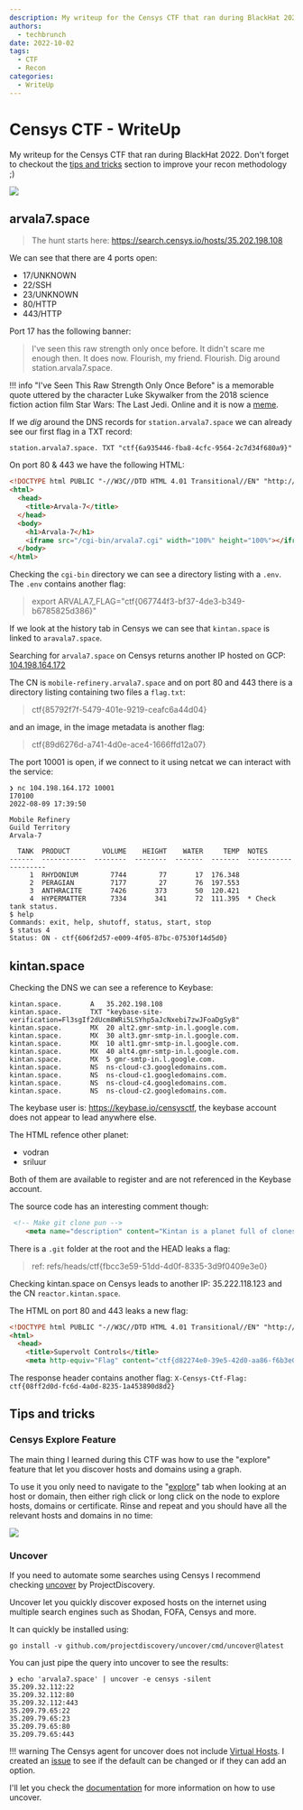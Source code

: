 ```yaml
---
description: My writeup for the Censys CTF that ran during BlackHat 2022.
authors:
  - techbrunch
date: 2022-10-02
tags:
  - CTF
  - Recon
categories:
  - WriteUp
---
```


# Censys CTF - WriteUp

My writeup for the Censys CTF that ran during BlackHat 2022. Don't forget to checkout the [tips and tricks](#tips-and-tricks) section to improve your recon methodology ;)

<!-- more -->

![](censys-ctf/censys-ctf.png)

## arvala7.space

> The hunt starts here: https://search.censys.io/hosts/35.202.198.108

We can see that there are 4 ports open:

- 17/UNKNOWN
- 22/SSH
- 23/UNKNOWN
- 80/HTTP
- 443/HTTP

Port 17 has the following banner:

> I've seen this raw strength only once before. It didn't scare me enough then. It does now. Flourish, my friend. Flourish. Dig around station.arvala7.space.

!!! info 
    "I've Seen This Raw Strength Only Once Before" is a memorable quote uttered by the character Luke Skywalker from the 2018 science fiction action film Star Wars: The Last Jedi. Online and it is now a [meme](https://knowyourmeme.com/memes/ive-seen-this-raw-strength-only-once-before).

If we *dig* around the DNS records for `station.arvala7.space` we can already see our first flag in a TXT record:

```
station.arvala7.space. TXT "ctf{6a935446-fba8-4cfc-9564-2c7d34f680a9}"
```

On port 80 & 443 we have the following HTML:

```html
<!DOCTYPE html PUBLIC "-//W3C//DTD HTML 4.01 Transitional//EN" "http://www.w3.org/TR/html4/loose.dtd">
<html>
  <head>
    <title>Arvala-7</title>
  </head>
  <body>
    <h1>Arvala-7</h1>
    <iframe src="/cgi-bin/arvala7.cgi" width="100%" height="100%"></iframe>
  </body>
</html>
```

Checking the `cgi-bin` directory we can see a directory listing with a `.env`. The `.env` contains another flag:

> export ARVALA7_FLAG="ctf{067744f3-bf37-4de3-b349-b6785825d386}"

If we look at the history tab in Censys we can see that `kintan.space` is linked to `aravala7.space`.

Searching for `arvala7.space` on Censys returns another IP hosted on GCP:  [104.198.164.172](https://search.censys.io/hosts/104.198.164.172)

The CN is `mobile-refinery.arvala7.space` and on port 80 and 443 there is a directory listing containing two files a `flag.txt`:

> ctf{85792f7f-5479-401e-9219-ceafc6a44d04}

and an image, in the image metadata is another flag:

> ctf{89d6276d-a741-4d0e-ace4-1666ffd12a07}

The port 10001 is open, if we connect to it using netcat we can interact with the service:

```
❯ nc 104.198.164.172 10001
I70100
2022-08-09 17:39:50

Mobile Refinery
Guild Territory
Arvala-7

  TANK  PRODUCT        VOLUME    HEIGHT    WATER     TEMP  NOTES
------  -----------  --------  --------  -------  -------  --------------------
     1  RHYDONIUM        7744        77       17  176.348
     2  PERAGIAN         7177        27       76  197.553
     3  ANTHRACITE       7426       373       50  120.421
     4  HYPERMATTER      7334       341       72  111.395  * Check tank status.
$ help
Commands: exit, help, shutoff, status, start, stop
$ status 4
Status: ON - ctf{606f2d57-e009-4f05-87bc-07530f14d5d0}
```

## kintan.space

Checking the DNS we can see a reference to Keybase:

```dns
kintan.space.		A	35.202.198.108
kintan.space.		TXT	"keybase-site-verification=Fl3sgIf2dUcm8WRi5LSYhp5aJcNxebi7zwJFoaDgSy8"
kintan.space.		MX	20 alt2.gmr-smtp-in.l.google.com.
kintan.space.		MX	30 alt3.gmr-smtp-in.l.google.com.
kintan.space.		MX	10 alt1.gmr-smtp-in.l.google.com.
kintan.space.		MX	40 alt4.gmr-smtp-in.l.google.com.
kintan.space.		MX	5 gmr-smtp-in.l.google.com.
kintan.space.		NS	ns-cloud-c3.googledomains.com.
kintan.space.		NS	ns-cloud-c1.googledomains.com.
kintan.space.		NS	ns-cloud-c4.googledomains.com.
kintan.space.		NS	ns-cloud-c2.googledomains.com.
```

The keybase user is: https://keybase.io/censysctf, the keybase account does not appear to lead anywhere else.

The HTML refence other planet:

- vodran
- sriluur

Both of them are available to register and are not referenced in the Keybase account.

The source code has an interesting comment though:


```html
 <!-- Make git clone pun -->
    <meta name="description" content="Kintan is a planet full of clones.">
```

There is a `.git` folder at the root and the HEAD leaks a flag:

> ref: refs/heads/ctf{fbcc3e59-51dd-4d0f-8335-3d9f0409e3e0}

Checking kintan.space on Censys leads to another IP: 35.222.118.123 and the CN `reactor.kintan.space`.

The HTML on port 80 and 443 leaks a new flag:

```html
<!DOCTYPE html PUBLIC "-//W3C//DTD HTML 4.01 Transitional//EN" "http://www.w3.org/TR/html4/loose.dtd">
<html>
  <head>
    <title>Supervolt Controls</title>
    <meta http-equiv="Flag" content="ctf{d82274e0-39e5-42d0-aa86-f6b3e0703215}">
```

The response header contains another flag: `X-Censys-Ctf-Flag: ctf{08ff2d0d-fc6d-4a0d-8235-1a453890d8d2}`

## Tips and tricks

### Censys Explore Feature
The main thing I learned during this CTF was how to use the "explore" feature that let you discover hosts and domains using a graph.

To use it you only need to navigate to the "[explore](https://search.censys.io/hosts/35.209.79.65/explore)" tab when looking at an host or domain, then either righ click or long click on the node to explore hosts, domains or certificate. Rinse and repeat and you should have all the relevant hosts and domains in no time:

![](censys-ctf/censys-explore.gif)

### Uncover

If you need to automate some searches using Censys I recommend checking [uncover](https://github.com/projectdiscovery/uncover) by ProjectDiscovery.

Uncover let you quickly discover exposed hosts on the internet using multiple search engines such as Shodan, FOFA, Censys and more.

It can quickly be installed using:

```
go install -v github.com/projectdiscovery/uncover/cmd/uncover@latest
```

You can just pipe the query into uncover to see the results:

```
❯ echo 'arvala7.space' | uncover -e censys -silent
35.209.32.112:22
35.209.32.112:80
35.209.32.112:443
35.209.79.65:22
35.209.79.65:23
35.209.79.65:80
35.209.79.65:443
```

!!! warning
    The Censys agent for uncover does not include [Virtual Hosts](https://support.censys.io/hc/en-us/articles/4411773845524-Introduction-to-Virtual-Hosts). I created an [issue](https://github.com/projectdiscovery/uncover/issues/81) to see if the default can be changed or if they can add an option.

I'll let you check the [documentation](https://github.com/projectdiscovery/uncover) for more information on how to use uncover.